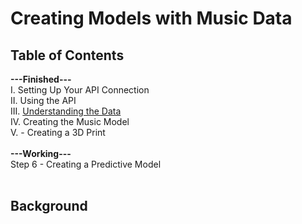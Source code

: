 <h1>Creating Models with Music Data</h1> 

<h2>Table of Contents</h2>
<b>---Finished---</b><br>
I. Setting Up Your API Connection<br>
II. Using the API<br>
III. <a href = 'https://nbviewer.org/github/JonYarber/music_modeling/blob/main/4.%20Creating%20the%20Music%20Model.ipynb'>Understanding the Data</a><br>
IV. Creating the Music Model<br>
V. - Creating a 3D Print <br>
<br>
<b>---Working---</b><br>
Step 6 - Creating a Predictive Model<br>
<br>
<h2>Background</h2>



